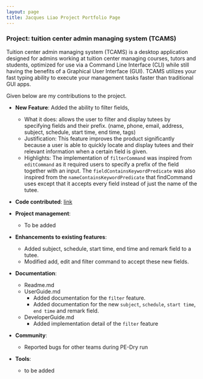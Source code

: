 ```yaml
---
layout: page
title: Jacques Liao Project Portfolio Page
---
```


### Project: tuition center admin managing system (TCAMS)

Tuition center admin managing system (TCAMS) is a desktop application designed for admins working at tuition center managing courses, tutors and students, optimized for use via a Command Line Interface (CLI) while still having the benefits of a Graphical User Interface (GUI). TCAMS utilizes your fast typing ability to execute your management tasks faster than traditional GUI apps.

Given below are my contributions to the project.

* **New Feature**: Added the ability to filter fields,
  * What it does: allows the user to filter and display tutees by specifying fields and their prefix. (name, phone, email, address, subject, schedule, start time, end time, tags)
  * Justification: This feature improves the product significantly because a user is able to quickly locate and display tutees and their relevant information when a certain field is given.
  * Highlights: The implementation of `filterCommand` was inspired from `editCommand` as it required users to specify a prefix of the field together with an input. The `fieldContainsKeywordPredicate` was also inspired from the `nameContainsKeywordPredicate` that findCommand uses except that it accepts every field instead of just the name of the tutee.

* **Code contributed**: [link](https://nus-cs2103-ay2223s2.github.io/tp-dashboard/?search=jugsliao&breakdown=true&sort=groupTitle%20dsc&sortWithin=title&since=2023-02-17&timeframe=commit&mergegroup=&groupSelect=groupByRepos&checkedFileTypes=docs~functional-code~test-code~other)

* **Project management**:
  * To be added

* **Enhancements to existing features**:
  * Added subject, schedule, start time, end time and remark field to a tutee.
  * Modified add, edit and filter command to accept these new fields.
 
* **Documentation**:
  * Readme.md
  * UserGuide.md
    * Added documentation for the `filter` feature.
    * Added documentation for the new `subject`, `schedule`, `start time`, `end time` and remark field.
  * DeveloperGuide.md
    * Added implementation detail of the `filter` feature

* **Community**:
  * Reported bugs for other teams during PE-Dry run

* **Tools**:
  * to be added
